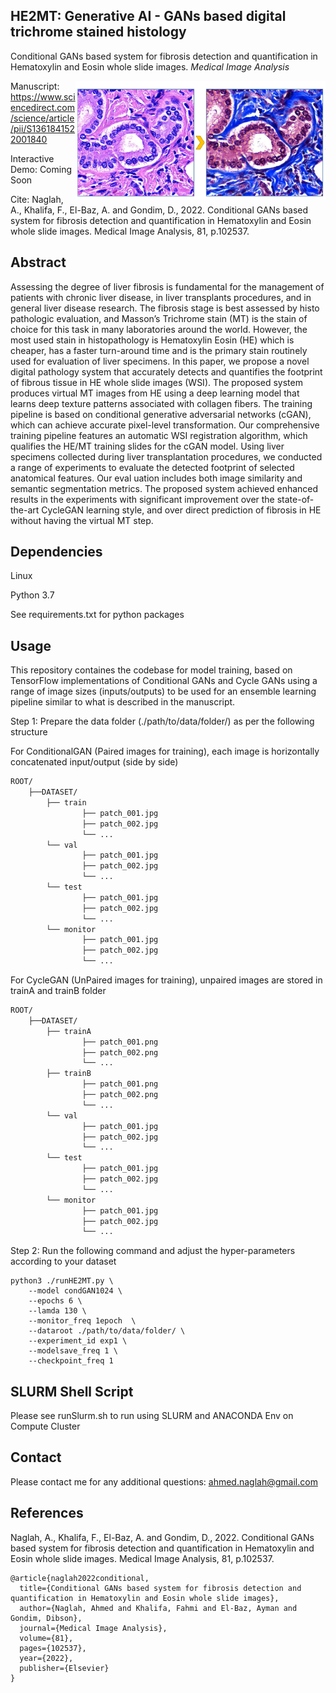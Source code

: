 HE2MT: Generative AI - GANs based digital trichrome stained histology 
----------------------------------------------------------------------------------------------------------------------
Conditional GANs based system for fibrosis detection and quantification in Hematoxylin and Eosin whole slide images. 
*Medical Image Analysis*

<img src="static/logo.png" width="400px" align="right" />


Manuscript: https://www.sciencedirect.com/science/article/pii/S1361841522001840

Interactive Demo: Coming Soon

Cite: Naglah, A., Khalifa, F., El-Baz, A. and Gondim, D., 2022. Conditional GANs based system for fibrosis detection and quantification in Hematoxylin and Eosin whole slide images. Medical Image Analysis, 81, p.102537.


## Abstract

Assessing the degree of liver fibrosis is fundamental for the management of patients with chronic liver disease, in 
liver transplants procedures, and in general liver disease research. The fibrosis stage is best assessed by histo
pathologic evaluation, and Masson’s Trichrome stain (MT) is the stain of choice for this task in many laboratories 
around the world. However, the most used stain in histopathology is Hematoxylin Eosin (HE) which is cheaper, 
has a faster turn-around time and is the primary stain routinely used for evaluation of liver specimens. In this 
paper, we propose a novel digital pathology system that accurately detects and quantifies the footprint of fibrous 
tissue in HE whole slide images (WSI). The proposed system produces virtual MT images from HE using a deep 
learning model that learns deep texture patterns associated with collagen fibers. The training pipeline is based on 
conditional generative adversarial networks (cGAN), which can achieve accurate pixel-level transformation. Our 
comprehensive training pipeline features an automatic WSI registration algorithm, which qualifies the HE/MT 
training slides for the cGAN model. Using liver specimens collected during liver transplantation procedures, we 
conducted a range of experiments to evaluate the detected footprint of selected anatomical features. Our eval
uation includes both image similarity and semantic segmentation metrics. The proposed system achieved 
enhanced results in the experiments with significant improvement over the state-of-the-art CycleGAN learning 
style, and over direct prediction of fibrosis in HE without having the virtual MT step.  

## Dependencies

Linux

Python 3.7

See requirements.txt for python packages

## Usage

This repository containes the codebase for model training, based on TensorFlow implementations of Conditional GANs and Cycle GANs using a range of image sizes (inputs/outputs) to be used for an ensemble learning pipeline similar to what is described in the manuscript.

Step 1: Prepare the data folder (./path/to/data/folder/) as per the following structure

For ConditionalGAN (Paired images for training), each image is horizontally concatenated input/output (side by side)

```bash
ROOT/
    ├──DATASET/
        ├── train
                ├── patch_001.jpg
                ├── patch_002.jpg
                └── ...
        └── val
                ├── patch_001.jpg
                ├── patch_002.jpg
                └── ...
        └── test
                ├── patch_001.jpg
                ├── patch_002.jpg
                └── ...
        └── monitor
                ├── patch_001.jpg
                ├── patch_002.jpg
                └── ...
```

For CycleGAN (UnPaired images for training), unpaired images are stored in trainA and trainB folder

```bash
ROOT/
    ├──DATASET/
        ├── trainA
                ├── patch_001.png
                ├── patch_002.png
                └── ...
        ├── trainB
                ├── patch_001.png
                ├── patch_002.png
                └── ...
        └── val
                ├── patch_001.jpg
                ├── patch_002.jpg
                └── ...
        └── test
                ├── patch_001.jpg
                ├── patch_002.jpg
                └── ...
        └── monitor
                ├── patch_001.jpg
                ├── patch_002.jpg
                └── ...
```

Step 2: Run the following command and adjust the hyper-parameters according to your dataset

``` shell
python3 ./runHE2MT.py \
    --model condGAN1024 \
    --epochs 6 \
    --lamda 130 \
    --monitor_freq 1epoch  \
    --dataroot ./path/to/data/folder/ \
    --experiment_id exp1 \
    --modelsave_freq 1 \
    --checkpoint_freq 1 
```

## SLURM Shell Script

Please see runSlurm.sh to run using SLURM and ANACONDA Env on Compute Cluster

## Contact

Please contact me for any additional questions: ahmed.naglah@gmail.com


## References

Naglah, A., Khalifa, F., El-Baz, A. and Gondim, D., 2022. Conditional GANs based system for fibrosis detection and quantification in Hematoxylin and Eosin whole slide images. Medical Image Analysis, 81, p.102537.

```
@article{naglah2022conditional,
  title={Conditional GANs based system for fibrosis detection and quantification in Hematoxylin and Eosin whole slide images},
  author={Naglah, Ahmed and Khalifa, Fahmi and El-Baz, Ayman and Gondim, Dibson},
  journal={Medical Image Analysis},
  volume={81},
  pages={102537},
  year={2022},
  publisher={Elsevier}
}
```
